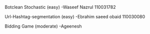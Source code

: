 Botclean Stochastic (easy)
-Waseef Nazrul 110031782

Url-Hashtag-segmentation (easy)
-Ebrahim saeed obaid 110030080

Bidding Game (moderate)
-Ageenesh 


